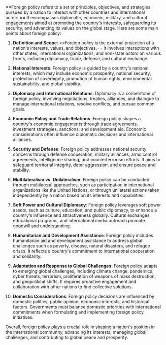 ==Foreign policy refers to a set of principles, objectives, and strategies pursued by a nation to interact with other countries and international actors.== It encompasses diplomatic, economic, military, and cultural engagements aimed at promoting the country's interests, safeguarding its security, and advancing its values on the global stage. Here are some main points about foreign policy:

1. **Definition and Scope**: ==Foreign policy is the external projection of a nation's interests, values, and objectives.== It involves interactions with other states, international organizations, and non-state actors on various fronts, including diplomacy, trade, defense, and cultural exchange.

2. **National Interests**: Foreign policy is guided by a country's national interests, which may include economic prosperity, national security, protection of sovereignty, promotion of human rights, environmental sustainability, and global stability.

3. **Diplomacy and International Relations**: Diplomacy is a cornerstone of foreign policy, involving negotiations, treaties, alliances, and dialogue to manage international relations, resolve conflicts, and pursue common goals.

4. **Economic Policy and Trade Relations**: Foreign policy shapes a country's economic engagements through trade agreements, investment strategies, sanctions, and development aid. Economic considerations often influence diplomatic decisions and international alliances.

5. **Security and Defense**: Foreign policy addresses national security concerns through defense cooperation, military alliances, arms control agreements, intelligence sharing, and counterterrorism efforts. It aims to safeguard territorial integrity, deter aggression, and ensure peace and stability.

6. **Multilateralism vs. Unilateralism**: Foreign policy can be conducted through multilateral approaches, such as participation in international organizations like the United Nations, or through unilateral actions taken independently by a nation based on its interests and capabilities.

7. **Soft Power and Cultural Diplomacy**: Foreign policy leverages soft power assets, such as culture, education, and public diplomacy, to enhance a country's influence and attractiveness globally. Cultural exchanges, educational programs, and international media outreach promote goodwill and understanding.

8. **Humanitarian and Development Assistance**: Foreign policy includes humanitarian aid and development assistance to address global challenges such as poverty, disease, natural disasters, and refugee crises. It reflects a country's commitment to international cooperation and solidarity.

9. **Adaptation and Response to Global Challenges**: Foreign policy adapts to emerging global challenges, including climate change, pandemics, cyber threats, terrorism, proliferation of weapons of mass destruction, and geopolitical shifts. It requires proactive engagement and collaboration with other nations to find collective solutions.

10. **Domestic Considerations**: Foreign policy decisions are influenced by domestic politics, public opinion, economic interests, and historical factors. Governments must balance domestic priorities with international commitments when formulating and implementing foreign policy initiatives.

Overall, foreign policy plays a crucial role in shaping a nation's position in the international community, advancing its interests, managing global challenges, and contributing to global peace and prosperity.